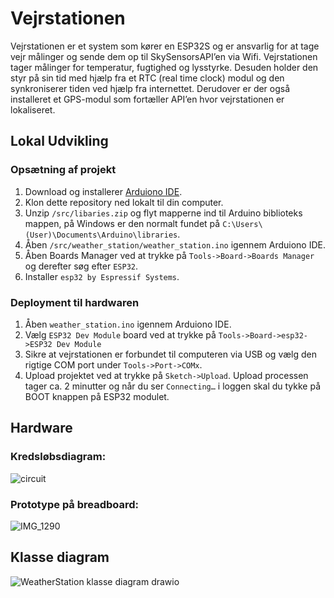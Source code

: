 # Vejrstationen
Vejrstationen er et system som kører en ESP32S og er ansvarlig for at tage vejr målinger og sende dem op til SkySensorsAPI’en via Wifi. Vejrstationen tager målinger for temperatur, fugtighed og lysstyrke. Desuden holder den styr på sin tid med hjælp fra et RTC (real time clock) modul og den synkroniserer tiden ved hjælp fra internettet. Derudover er der også installeret et GPS-modul som fortæller API’en hvor vejrstationen er lokaliseret.

## Lokal Udvikling
### Opsætning af projekt
1.	Download og installerer [Arduiono IDE](https://www.arduino.cc/en/software).
2.	Klon dette repository ned lokalt til din computer.
3.	Unzip `/src/libaries.zip` og flyt mapperne ind til Arduino biblioteks mappen, på Windows er den normalt fundet på `C:\Users\(User)\Documents\Arduino\libraries`.
4.	Åben `/src/weather_station/weather_station.ino` igennem Arduiono IDE.
5.	Åben Boards Manager ved at trykke på `Tools->Board->Boards Manager` og derefter søg efter `ESP32`.
6.	Installer `esp32 by Espressif Systems`. 
### Deployment til hardwaren
1.	Åben `weather_station.ino` igennem Arduiono IDE.
2.	Vælg `ESP32 Dev Module` board ved at trykke på `Tools->Board->esp32->ESP32 Dev Module`
3.	Sikre at vejrstationen er forbundet til computeren via USB og vælg den rigtige COM port under `Tools->Port->COMx`.
4.	Upload projektet ved at trykke på `Sketch->Upload`. Upload processen tager ca. 2 minutter og når du ser `Connecting…` i loggen skal du tykke på BOOT knappen på ESP32 modulet.


## Hardware
### Kredsløbsdiagram:
![circuit](https://github.com/SkySensors/WhetherStation/assets/55685252/09f9a670-7770-4a9e-bd7b-a1d9306c6aab)

### Prototype på breadboard:
![IMG_1290](https://github.com/SkySensors/WhetherStation/assets/55685252/e47ab23b-7e4e-4b4a-8e05-fe8660de8485)

## Klasse diagram
![WeatherStation klasse diagram drawio](https://github.com/SkySensors/WhetherStation/assets/55685252/771dc2ae-293b-4cd2-a585-639a4c0746ba)
